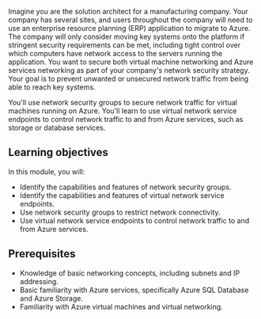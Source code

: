 Imagine you are the solution architect for a manufacturing company. Your company has several sites, and users throughout the company will need to use an enterprise resource planning (ERP) application to migrate to Azure. The company will only consider moving key systems onto the platform if stringent security requirements can be met, including tight control over which computers have network access to the servers running the application. You want to secure both virtual machine networking and Azure services networking as part of your company's network security strategy. Your goal is to prevent unwanted or unsecured network traffic from being able to reach key systems.

You'll use network security groups to secure network traffic for virtual machines running on Azure. You'll learn to use virtual network service endpoints to control network traffic to and from Azure services, such as storage or database services.

## Learning objectives

In this module, you will:

- Identify the capabilities and features of network security groups.
- Identify the capabilities and features of virtual network service endpoints.
- Use network security groups to restrict network connectivity.
- Use virtual network service endpoints to control network traffic to and from Azure services.

## Prerequisites

- Knowledge of basic networking concepts, including subnets and IP addressing.
- Basic familiarity with Azure services, specifically Azure SQL Database and Azure Storage.
- Familiarity with Azure virtual machines and virtual networking.
